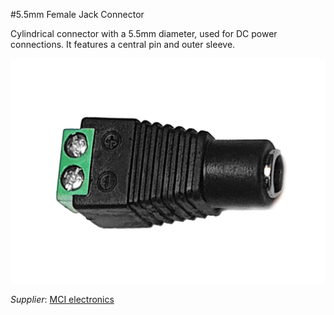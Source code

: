 #5.5mm Female Jack Connector

Cylindrical connector with a 5.5mm diameter, used for DC power connections. It features a central pin and outer sleeve.

![](../../images/control-interface/jack-connector.jpg)

_Supplier_: [MCI electronics](https://mcielectronics.cl/shop/product/conector-dc-adaptador-hembra-10258/)

